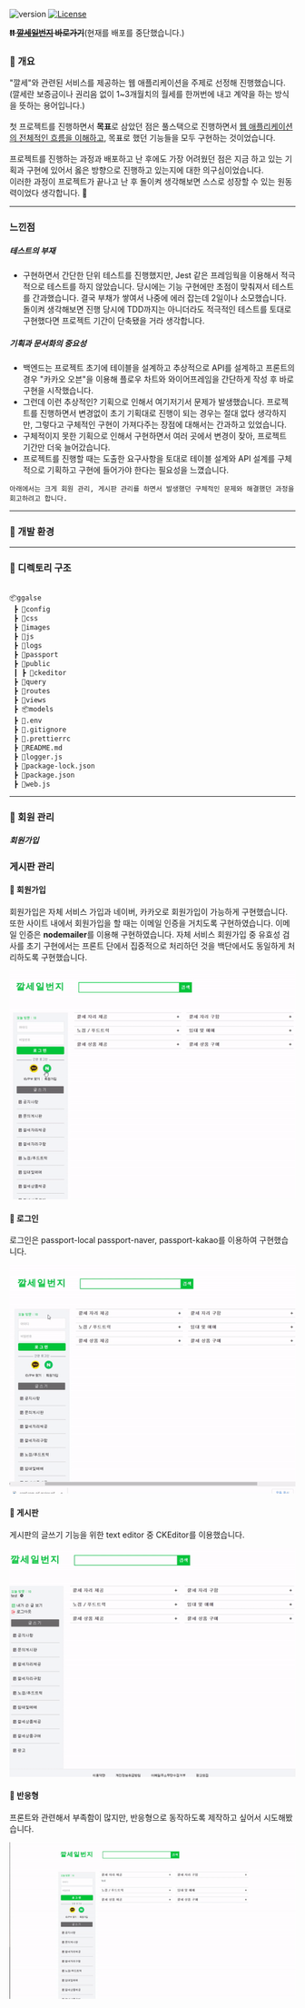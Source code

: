 <p>
  <img src="https://img.shields.io/badge/version-1.0.0-informational" alt="version">
  <a href="#" target="_blank">
  <img src="https://img.shields.io/badge/License-MIT-blueviolet" alt="License">
  </a>
</p>

<b><del>❗❗ [깔세일번지](http://ggalse1.com) 바로가기</del></b>(현재를 배포를 중단했습니다.)

### 🏃 개요

"깔세"와 관련된 서비스를 제공하는 웹 애플리케이션을 주제로 선정해 진행했습니다. <br />
(깔세란 보증금이나 권리음 없이 1~3개월치의 월세를 한꺼번에 내고 계약을 하는 방식을 뜻하는 용어입니다.)
<br /><br />
첫 프로젝트를 진행하면서 <b>목표</b>로 삼았던 점은 풀스택으로 진행하면서 <ins>웹 애플리케이션의 전체적인 흐름을 이해하고</ins>, 목표로 했던 기능들을 모두 구현하는 것이었습니다.
<br /><br />
프로젝트를 진행하는 과정과 배포하고 난 후에도 가장 어려웠던 점은 지금 하고 있는 기획과 구현에 있어서 옳은 방향으로 진행하고 있는지에 대한 의구심이었습니다.
<br />
이러한 과정이 프로젝트가 끝나고 난 후 돌이켜 생각해보면 스스로 성장할 수 있는 원동력이었다 생각합니다. :muscle:
***

### 느낀점

##### 테스트의 부재
- 구현하면서 간단한 단위 테스트를 진행했지만, Jest 같은 프레임웍을 이용해서 적극적으로  테스트를 하지 않았습니다. 당시에는 기능 구현에만 초점이 맞춰져서 테스트를 간과했습니다. 결국 부채가 쌓여서 나중에 에러 잡는데 2일이나 소모했습니다. 돌이켜 생각해보면 진행 당시에 TDD까지는 아니더라도 적극적인 테스트를 토대로 구현했다면 프로젝트 기간이 단축됐을 거라 생각합니다.

##### 기획과 문서화의 중요성
- 백엔드는 프로젝트 초기에 테이블을 설계하고 추상적으로 API를 설계하고 프론트의 경우 "카카오 오븐"을 이용해 플로우 차트와 와이어프레임을 간단하게 작성 후 바로 구현을 시작했습니다.
- 그런데 이런 추상적인? 기획으로 인해서 여기저기서 문제가 발생했습니다. 프로젝트를 진행하면서 변경없이 초기 기획대로 진행이 되는 경우는 절대 없다 생각하지만, 그렇다고 구체적인 구현이 가져다주는 장점에 대해서는 간과하고 있었습니다.
- 구체적이지 못한 기획으로 인해서 구현하면서 여러 곳에서 변경이 잦아, 프로젝트 기간만 더욱 늘어갔습니다. 
- 프로젝트를 진행할 때는 도출한 요구사항을 토대로 테이블 설계와 API 설계를 구체적으로 기획하고 구현에 들어가야 한다는 필요성을 느꼈습니다.

```
아래에서는 크게 회원 관리, 게시판 관리를 하면서 발생했던 구체적인 문제와 해결했던 과정을 회고하려고 합니다.
```
***

<h3> 🔨 개발 환경 </h3>
<p></p>

***

<h3>🔧 디렉토리 구조 </h3>

```shell

📦ggalse
 ┣ 📂config
 ┣ 📂css
 ┣ 📂images
 ┣ 📂js
 ┣ 📂logs
 ┣ 📂passport
 ┣ 📂public
 ┃ ┣ 📂ckeditor
 ┣ 📂query
 ┣ 📂routes
 ┣ 📂views
 ┣ 📦models
 ┣ 📜.env
 ┣ 📜.gitignore
 ┣ 📜.prettierrc
 ┣ 📜README.md
 ┣ 📜logger.js
 ┣ 📜package-lock.json
 ┣ 📜package.json
 ┣ 📜web.js

```
***





### :information_desk_person: 회원 관리

##### 회원가입

### 게시판 관리




#### 🏁 회원가입
<p>
    회원가입은 자체 서비스 가입과 네이버, 카카오로 회원가입이 가능하게 구현했습니다. 
    또한 사이트 내에서 회원가입을 할 때는 이메일 인증을 거치도록 구현하였습니다. 이메일 인증은 <b>nodemailer</b>를 이용해 구현하였습니다.
    자체 서비스 회원가입 중 유효성 검사를 초기 구현에서는 프론트 단에서 집중적으로 처리하던 것을 백단에서도 동일하게 처리하도록 구현했습니다.
</p>
<img src="https://github.com/Lee-moo/full_stack_study-by-making-GGALSE/blob/main/readme_images/join.gif">

#### 🏁 로그인
<p>
    로그인은 passport-local passport-naver, passport-kakao를 이용하여 구현했습니다.
</p>

<img src="https://github.com/Lee-moo/full_stack_study-by-making-GGALSE/blob/main/readme_images/login.gif">

#### 🏁 게시판
<p>
    게시판의 글쓰기 기능을 위한 text editor 중 CKEditor를 이용했습니다.
</p>
<img src="https://github.com/Lee-moo/full_stack_study-by-making-GGALSE/blob/main/readme_images/post.gif">

#### 🏁 반응형 
<p>
   프론트와 관련해서 부족함이 많지만, 반응형으로 동작하도록 제작하고 싶어서 시도해봤습니다.  
</p>

<img src="https://github.com/Lee-moo/full_stack_study-by-making-GGALSE/blob/main/readme_images/responsive.gif">
